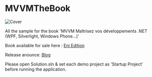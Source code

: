 # MVVMTheBook
![Cover](http://www.alphablog.org/wp-content/uploads/8c2bd433535f9a3c6e13e78187eab2e91.jpg)

All the sample for the book 'MVVM Maîtrisez vos développements .NET (WPF, Silverlight, Windows Phone...)'

Book available for sale here : [Eni Edition](http://www.editions-eni.fr/livres/mvvm-maitrisez-vos-developpements-net-wpf-silverlight-windows-phone/.454356eec0f1c757c715e278681a1427.html)

Release anounce: [Blog](http://www.alphablog.org/2015/03/11/sortie-officielle-du-livre-mvvm-maitrisez-vos-developpements-net/)

Please open Solution.sln & set each demo project as 'Startup Project' before running the application.
